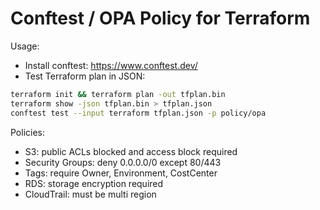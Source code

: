 # Conftest / OPA Policy for Terraform

Usage:
- Install conftest: https://www.conftest.dev/
- Test Terraform plan in JSON:

```bash
terraform init && terraform plan -out tfplan.bin
terraform show -json tfplan.bin > tfplan.json
conftest test --input terraform tfplan.json -p policy/opa
```

Policies:
- S3: public ACLs blocked and access block required
- Security Groups: deny 0.0.0.0/0 except 80/443
- Tags: require Owner, Environment, CostCenter
- RDS: storage encryption required
- CloudTrail: must be multi region
